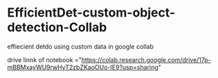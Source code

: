 # EfficientDet-custom-object-detection-Collab


effiecient detdo using custom data in google collab

drive linnk of notebook ="https://colab.research.google.com/drive/17p-mBBMxayWU9rwHyT2zbZKaoOUo-IE9?usp=sharing"

